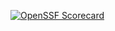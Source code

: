 [![OpenSSF Scorecard](htt‌ps://api.securityscorecards.dev/projects/github.com/{camiloprr}/{repo}/badge)](htt‌ps://securityscorecards.dev/viewer/?uri=github.com/{owner}/{repo})
